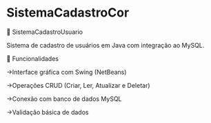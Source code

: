 # SistemaCadastroCor
📝 SistemaCadastroUsuario

Sistema de cadastro de usuários em Java com integração ao MySQL.

🔧 Funcionalidades

->Interface gráfica com Swing (NetBeans)

->Operações CRUD (Criar, Ler, Atualizar e Deletar)

->Conexão com banco de dados MySQL

->Validação básica de dados
